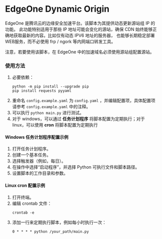 # EdgeOne Dynamic Origin

EdgeOne 是腾讯云的边缘安全加速平台。该脚本为其提供动态更新源站组 IP 的功能。
此功能特别适用于那些 IP 地址可能会变化的源站，确保 CDN 始终能够正确地获取最新的内容。比如仅有动态 IPV6 地址的服务器，
也能够长期稳定部署WEB服务，而不必使用 frp / ngork 等内网端口转发工具。

注意，若要使用该脚本，在 EdgeOne 中的加速域名必须使用源站组配置源站。

### 使用方法

1. 必要依赖：
    ```shell
    python -m pip install --upgrade pip
    pip install requests pyyaml
    ```
2. 重命名 `config.example.yaml` 为 `config.yaml` ，并编辑配置项，具体配置项请参考 `config.example.yaml` 中的注释。
3. 可以执行 `python main.py` 进行测试。
4. 对于 windows，可以通过 **任务计划程序** 将脚本配置为定期执行；对于 linux，可以使用 **cron** 将脚本配置为定期执行

#### Windows 任务计划程序配置示例
1. 打开任务计划程序。
2. 创建一个基本任务。
3. 选择触发器（例如，每日）。
4. 在操作中选择“启动程序”，并选择 Python 可执行文件和脚本路径。
5. 设置脚本的工作目录和参数。

#### Linux cron 配置示例
1. 打开终端。
2. 编辑 crontab 文件：
    ```shell
    crontab -e
    ```
3. 添加一行来定期执行脚本，例如每小时执行一次：
    ```
    0 * * * * python /your_path/main.py
    ```
